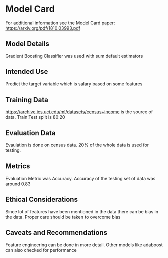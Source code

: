 # Model Card

For additional information see the Model Card paper: https://arxiv.org/pdf/1810.03993.pdf

## Model Details
Gradient Boosting Classifier was used with sum default estimators 
## Intended Use
Predict the target variable which is salary based on some features 
## Training Data
https://archive.ics.uci.edu/ml/datasets/census+income is the source of data. Train:Test split is 80:20
## Evaluation Data
Evaulation is done on census data. 20% of the whole data is used for testing. 
## Metrics
Evaluation Metric was Accuracy. Accuracy of the testing set of data was around 0.83 
## Ethical Considerations
Since lot of features have been mentioned in the data there can be bias in the data. Proper care should be taken to overcome bias
## Caveats and Recommendations
Feature engineering can be done in more detail. Other models like adaboost can also checked for performance